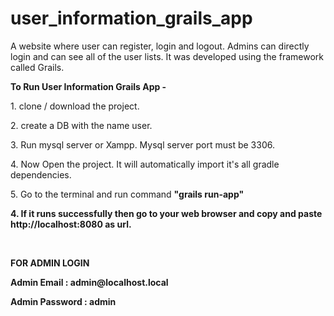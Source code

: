 # user_information_grails_app
A website where user can register, login and logout. Admins can directly login and can see all of the user lists. It was developed using the framework called Grails.

<p><b>To Run User Information Grails App -</b></p>
<p>1. clone / download the project.</p>
<p>2. create a DB with the name user.</p>
<p>3. Run mysql server or Xampp. Mysql server port must be 3306.</p>
<p>4. Now Open the project. It will automatically import it's all gradle dependencies.</p>
<p>5. Go to the terminal and run command  <b>"grails run-app"<b></p>
<p>4. If it runs successfully then go to your web browser and copy and paste http://localhost:8080 as url.</p>
<br>
<p><b>FOR ADMIN LOGIN</b></p>
<p><b>Admin Email : admin@localhost.local</b></p>
<p><b>Admin Password : admin</b></p>
